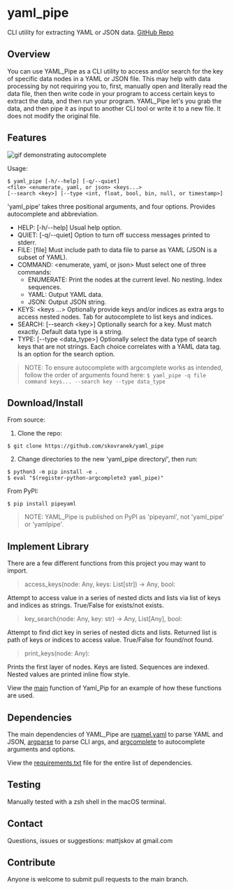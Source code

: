 # yaml\_pipe
CLI utility for extracting YAML or JSON data.
[GitHub Repo](https://github.com/skovranek/yaml_pipe)
## Overview
You can use YAML\_Pipe as a CLI utility to access and/or search for the key of specific data nodes in a YAML or JSON file. This may help with data processing by not requiring you to, first, manually open and literally read the data file, then then write code in your program to access certain keys to extract the data, and then run your program. YAML\_Pipe let's you grab the data, and then pipe it as input to another CLI tool or write it to a new file. It does not modify the original file.

## Features
![gif demonstrating autocomplete](https://media.giphy.com/media/v1.Y2lkPTc5MGI3NjExN3kwOXVxbTlhZjcyOHl6czk5dzFzbzhudHgyejFld2o3bzYwNnJkdCZlcD12MV9pbnRlcm5hbF9naWZfYnlfaWQmY3Q9Zw/7Skla52RfNo837pfvN/giphy.gif)

Usage:
```
$ yaml_pipe [-h/--help] [-q/--quiet]
<file> <enumerate, yaml, or json> <keys...>
[--search <key>] [--type <int, float, bool, bin, null, or timestamp>]
```
'yaml\_pipe' takes three positional arguments, and four options. Provides autocomplete and abbreviation.
- HELP: [-h/--help] Usual help option.
- QUIET: [-q/--quiet] Option to turn off success messages printed to stderr.
- FILE: [file] Must include path to data file to parse as YAML (JSON is a subset of YAML).
- COMMAND: \<enumerate, yaml, or json> Must select one of three commands:
  - ENUMERATE: Print the nodes at the current level. No nesting. Index sequences.
  - YAML: Output YAML data.
  - JSON: Output JSON string.
- KEYS: \<keys ...> Optionally provide keys and/or indices as extra args to access nested nodes. Tab for autocomplete to list keys and indices.
- SEARCH: [--search \<key>] Optionally search for a key. Must match exactly. Default data type is a string.
- TYPE: [--type \<data\_type>] Optionally select the data type of search keys that are not strings. Each choice correlates with a YAML data tag. Is an option for the search option.
> NOTE:
> To ensure autocomplete with argcomplete works as intended, follow the order of arguments found here:
> `$ yaml_pipe -q file command keys... --search key --type data_type`

## Download/Install
From source:
1) Clone the repo:
```
$ git clone https://github.com/skovranek/yaml_pipe
```
2) Change directories to the new 'yaml\_pipe directory/', then run:
```
$ python3 -m pip install -e .
$ eval "$(register-python-argcomplete3 yaml_pipe)"
```
From PyPI:
```
$ pip install pipeyaml
```
> NOTE:
> YAML\_Pipe is published on PyPI as 'pipeyaml', not 'yaml\_pipe' or 'yamlpipe'.

## Implement Library
There are a few different functions from this project you may want to import.
> access\_keys(node: Any, keys: List[str]) -> Any, bool:

Attempt to access value in a series of nested dicts and lists via list of keys and indices as strings. True/False for exists/not exists.

> key\_search(node: Any, key: str) -> Any, List[Any], bool:

Attempt to find dict key in series of nested dicts and lists. Returned list is path of keys or indices to access value. True/False for found/not found.

> print\_keys(node: Any):

Prints the first layer of nodes. Keys are listed. Sequences are indexed. Nested values are printed inline flow style.

View the [main](hhhttps://github.com/skovranek/yaml_pipe/blob/main/requirements.txt) function of Yaml\_Pip for an example of how these functions are used.
## Dependencies
The main dependencies of YAML\_Pipe are [ruamel.yaml](https://pypi.org/project/ruamel.yaml/) to parse YAML and JSON, [argparse](https://docs.python.org/3/library/argparse.html) to parse CLI args, and [argcomplete](https://pypi.org/project/argcomplete/) to autocomplete arguments and options.

View the [requirements.txt](https://github.com/skovranek/yaml_pipe/blob/main/requirements.txt) file for the entire list of dependencies.
## Testing
Manually tested with a zsh shell in the macOS terminal.

## Contact
Questions, issues or suggestions: mattjskov at gmail.com

## Contribute
Anyone is welcome to submit pull requests to the main branch.
